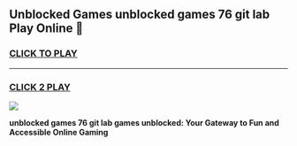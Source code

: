 
## Unblocked Games unblocked games 76 git lab Play Online 👋
<h3>
<a href="https://news.freeplayer.one?title=unblocked_games_76_git_lab&ref=17F">CLICK TO PLAY</a></h3>
<hr>

<h3>
<a href="https://news.freeplayer.one?title=unblocked_games_76_git_lab&ref=17F">CLICK 2 PLAY</a>
  
</h3>

<a href="https://news.freeplayer.one?title=unblocked_games_76_git_lab&ref=17F/"><img src="https://clearcache.store/games.png"></a>


**unblocked games 76 git lab games unblocked: Your Gateway to Fun and Accessible Online Gaming**
